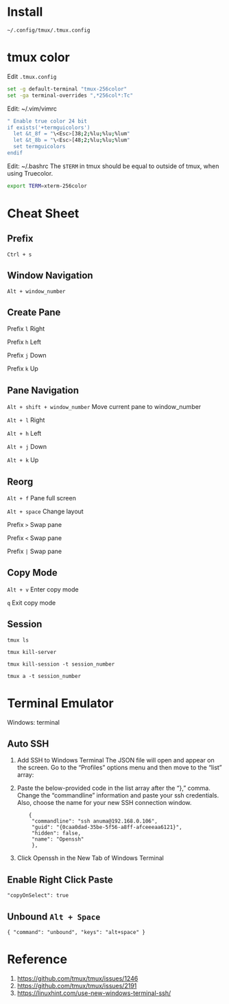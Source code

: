 # Install
`~/.config/tmux/.tmux.config` 
# tmux color
Edit `.tmux.config`
```bash
set -g default-terminal "tmux-256color"
set -ga terminal-overrides ",*256col*:Tc"
```
Edit: ~/.vim/vimrc
```bash
" Enable true color 24 bit
if exists('+termguicolors')
  let &t_8f = "\<Esc>[38;2;%lu;%lu;%lum"
  let &t_8b = "\<Esc>[48;2;%lu;%lu;%lum"
  set termguicolors
endif
```
Edit: ~/.bashrc
The `$TERM` in tmux should be equal to outside of tmux, when using Truecolor.
```bash
export TERM=xterm-256color
```

# Cheat Sheet
## Prefix
`Ctrl + s`
## Window Navigation
`Alt + window_number`
## Create Pane
Prefix `l` Right

Prefix `h` Left

Prefix `j` Down

Prefix `k` Up
## Pane Navigation
`Alt + shift + window_number` Move current pane to window_number

`Alt + l` Right

`Alt + h` Left

`Alt + j` Down

`Alt + k` Up
## Reorg 
`Alt + f` Pane full screen

`Alt + space` Change layout

Prefix `>` Swap pane

Prefix `<` Swap pane

Prefix `|` Swap pane

## Copy Mode
`Alt + v`  Enter copy mode

`q`        Exit copy mode

## Session
`tmux ls`

`tmux kill-server`

`tmux kill-session -t session_number`

`tmux a -t session_number`

# Terminal Emulator
Windows: terminal
## Auto SSH
1. Add SSH to Windows Terminal
The JSON file will open and appear on the screen. Go to the “Profiles” options menu and then move to the “list” array:

2. Paste the below-provided code in the list array after the “},” comma. Change the “commandline” information and paste your ssh credentials. Also, choose the name for your new SSH connection window.

```
       {
        "commandline": "ssh anuma@192.168.0.106",
        "guid": "{0caa0dad-35be-5f56-a8ff-afceeeaa6121}",
        "hidden": false,
        "name": "Openssh"
        },
```

3. Click Openssh in the New Tab of Windows Terminal

## Enable Right Click Paste
```
"copyOnSelect": true
```

## Unbound `Alt + Space`
```
{ "command": "unbound", "keys": "alt+space" }
```

# Reference
1. https://github.com/tmux/tmux/issues/1246
2. https://github.com/tmux/tmux/issues/2191
3. https://linuxhint.com/use-new-windows-terminal-ssh/
